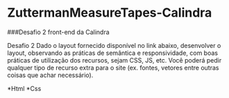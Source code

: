 # ZuttermanMeasureTapes-Calindra
###Desafio 2 front-end da Calindra

Desafio 2
Dado o layout fornecido disponível no link abaixo, desenvolver o layout, observando as
práticas de semântica e responsividade, com boas práticas de utilização dos recursos, sejam CSS,
JS, etc. Você poderá pedir qualquer tipo de recurso extra para o site (ex. fontes, vetores entre
outras coisas que achar necessário).

*Html
*Css


